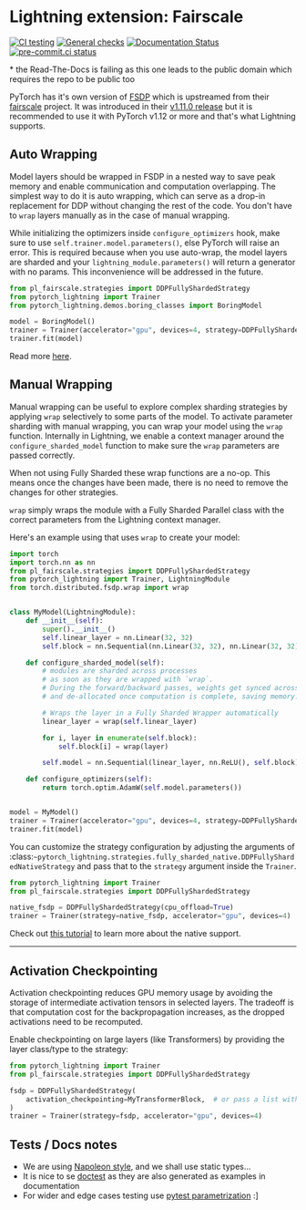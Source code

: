 # Lightning extension: Fairscale

[![CI testing](https://github.com/Lightning-Devel/PL-Fairscale/actions/workflows/ci-testing.yml/badge.svg?event=push)](https://github.com/Lightning-Devel/PL-Fairscale/actions/workflows/ci-testing.yml)
[![General checks](https://github.com/Lightning-Devel/PL-Fairscale/actions/workflows/ci-checks.yml/badge.svg?event=push)](https://github.com/Lightning-Devel/PL-Fairscale/actions/workflows/ci-checks.yml)
[![Documentation Status](https://readthedocs.org/projects/PL-Fairscale/badge/?version=latest)](https://PL-Fairscale.readthedocs.io/en/latest/?badge=latest)
[![pre-commit.ci status](https://results.pre-commit.ci/badge/github/Lightning-Devel/PL-Fairscale/main.svg?badge_token=mqheL1-cTn-280Vx4cJUdg)](https://results.pre-commit.ci/latest/github/Lightning-Devel/PL-Fairscale/main?badge_token=mqheL1-cTn-280Vx4cJUdg)

\* the Read-The-Docs is failing as this one leads to the public domain which requires the repo to be public too

PyTorch has it's own version of [FSDP](https://pytorch.org/docs/stable/fsdp.html) which is upstreamed from their [fairscale](https://fairscale.readthedocs.io/en/latest/api/nn/fsdp.html) project.
It was introduced in their [v1.11.0 release](https://pytorch.org/blog/introducing-pytorch-fully-sharded-data-parallel-api/) but it is recommended to use it with PyTorch v1.12 or more and that's what
Lightning supports.

## Auto Wrapping

Model layers should be wrapped in FSDP in a nested way to save peak memory and enable communication and computation overlapping. The
simplest way to do it is auto wrapping, which can serve as a drop-in replacement for DDP without changing the rest of the code. You don't
have to `wrap` layers manually as in the case of manual wrapping.

While initializing the optimizers inside `configure_optimizers` hook, make sure to use `self.trainer.model.parameters()`, else
PyTorch will raise an error. This is required because when you use auto-wrap, the model layers are sharded and your
`lightning_module.parameters()` will return a generator with no params. This inconvenience will be addressed in the future.

```py
from pl_fairscale.strategies import DDPFullyShardedStrategy
from pytorch_lightning import Trainer
from pytorch_lightning.demos.boring_classes import BoringModel

model = BoringModel()
trainer = Trainer(accelerator="gpu", devices=4, strategy=DDPFullyShardedStrategy(), precision=16)
trainer.fit(model)
```

Read more [here](https://pytorch.org/blog/introducing-pytorch-fully-sharded-data-parallel-api/#auto-wrapping).

## Manual Wrapping

Manual wrapping can be useful to explore complex sharding strategies by applying `wrap` selectively to some parts of the model. To activate
parameter sharding with manual wrapping, you can wrap your model using the `wrap` function. Internally in Lightning, we enable a context manager around the `configure_sharded_model` function to make sure the `wrap` parameters are passed correctly.

When not using Fully Sharded these wrap functions are a no-op. This means once the changes have been made, there is no need to remove the changes for other strategies.

`wrap` simply wraps the module with a Fully Sharded Parallel class with the correct parameters from the Lightning context manager.

Here's an example using that uses `wrap` to create your model:

```py
import torch
import torch.nn as nn
from pl_fairscale.strategies import DDPFullyShardedStrategy
from pytorch_lightning import Trainer, LightningModule
from torch.distributed.fsdp.wrap import wrap


class MyModel(LightningModule):
    def __init__(self):
        super().__init__()
        self.linear_layer = nn.Linear(32, 32)
        self.block = nn.Sequential(nn.Linear(32, 32), nn.Linear(32, 32))

    def configure_sharded_model(self):
        # modules are sharded across processes
        # as soon as they are wrapped with `wrap`.
        # During the forward/backward passes, weights get synced across processes
        # and de-allocated once computation is complete, saving memory.

        # Wraps the layer in a Fully Sharded Wrapper automatically
        linear_layer = wrap(self.linear_layer)

        for i, layer in enumerate(self.block):
            self.block[i] = wrap(layer)

        self.model = nn.Sequential(linear_layer, nn.ReLU(), self.block)

    def configure_optimizers(self):
        return torch.optim.AdamW(self.model.parameters())


model = MyModel()
trainer = Trainer(accelerator="gpu", devices=4, strategy=DDPFullyShardedStrategy(), precision=16)
trainer.fit(model)
```

You can customize the strategy configuration by adjusting the arguments of :class:`~pytorch_lightning.strategies.fully_sharded_native.DDPFullyShardedNativeStrategy` and pass that to the `strategy` argument inside the `Trainer`.

```py
from pytorch_lightning import Trainer
from pl_fairscale.strategies import DDPFullyShardedStrategy

native_fsdp = DDPFullyShardedStrategy(cpu_offload=True)
trainer = Trainer(strategy=native_fsdp, accelerator="gpu", devices=4)
```

Check out [this tutorial](https://pytorch.org/tutorials/intermediate/FSDP_tutorial.html) to learn more about the native support.

______________________________________________________________________

## Activation Checkpointing

Activation checkpointing reduces GPU memory usage by avoiding the storage of intermediate activation tensors in
selected layers. The tradeoff is that computation cost for the backpropagation increases, as the dropped activations
need to be recomputed.

Enable checkpointing on large layers (like Transformers) by providing the layer class/type to the strategy:

```py
from pytorch_lightning import Trainer
from pl_fairscale.strategies import DDPFullyShardedStrategy

fsdp = DDPFullyShardedStrategy(
    activation_checkpointing=MyTransformerBlock,  # or pass a list with multiple types
)
trainer = Trainer(strategy=fsdp, accelerator="gpu", devices=4)
```

## Tests / Docs notes

- We are using [Napoleon style,](https://www.sphinx-doc.org/en/master/usage/extensions/napoleon.html) and we shall use static types...
- It is nice to se [doctest](https://docs.python.org/3/library/doctest.html) as they are also generated as examples in documentation
- For wider and edge cases testing use [pytest parametrization](https://docs.pytest.org/en/stable/parametrize.html) :\]

